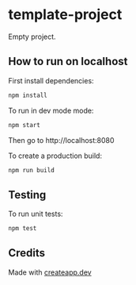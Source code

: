 # template-project

Empty project.

## How to run on localhost

First install dependencies:

```sh
npm install
```

To run in dev mode mode:

```sh
npm start
```

Then go to http://localhost:8080

To create a production build:

```sh
npm run build
```

## Testing

To run unit tests:

```sh
npm test
```

## Credits

Made with [createapp.dev](https://createapp.dev/)

